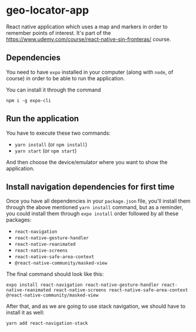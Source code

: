 # geo-locator-app
React native application which uses a map and markers in order to remember points of interest. It's part of the https://www.udemy.com/course/react-native-sin-fronteras/ course.

## Dependencies
You need to have `expo` installed in your computer (along with `node`, of course) in order to be able to run the application.

You can install it through the command 
```
npm i -g expo-cli
```

## Run the application
You have to execute these two commands:
- `yarn install` (or `npm install`)
- `yarn start` (or `npm start`)

And then choose the device/emulator where you want to show the application.

## Install navigation dependencies for first time
Once you have all dependencies in your `package.json` file, you'll install them through the above mentioned `yarn install` command, but as a reminder, you could install them through `expo install` order followed by all these packages:
- `react-navigation`
- `react-native-gesture-handler`
- `react-native-reanimated`
- `react-native-screens`
- `react-native-safe-area-context`
- `@react-native-community/masked-view`

The final command should look like this:
```
expo install react-navigation react-native-gesture-handler react-native-reanimated react-native-screens react-native-safe-area-context @react-native-community/masked-view
```
After that, and as we are going to use stack navigation, we should have to install it as well:
```
yarn add react-navigation-stack
```